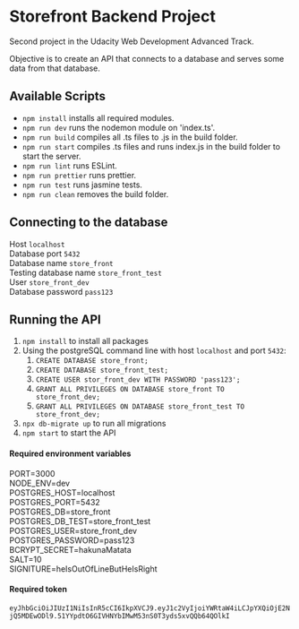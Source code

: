 # Storefront Backend Project
Second project in the Udacity Web Development Advanced Track. 

Objective is to create an API that connects to a database and serves some data from that database.

## Available Scripts
* `npm install` installs all required modules.
* `npm run dev` runs the nodemon module on 'index.ts'.
* `npm run build` compiles all .ts files to .js in the build folder.
* `npm run start` compiles .ts files and runs index.js in the build folder to start the server.
* `npm run lint` runs ESLint.
* `npm run prettier` runs prettier.
* `npm run test` runs jasmine tests.
* `npm run clean` removes the build folder.

## Connecting to the database
Host `localhost`\
Database port `5432`\
Database name `store_front`\
Testing database name `store_front_test`\
User `store_front_dev`\
Database password `pass123`

## Running the API
1. `npm install` to install all packages
2. Using the postgreSQL command line with host `localhost` and port `5432`:
    1. `CREATE DATABASE store_front;`
    2. `CREATE DATABASE store_front_test;`
    3. `CREATE USER stor_front_dev WITH PASSWORD 'pass123';`
    4. `GRANT ALL PRIVILEGES ON DATABASE store_front TO store_front_dev;`
    5. `GRANT ALL PRIVILEGES ON DATABASE store_front_test TO store_front_dev;`
3. `npx db-migrate up` to run all migrations
4. `npm start` to start the API

#### Required environment  variables
PORT=3000\
NODE_ENV=dev\
POSTGRES_HOST=localhost\
POSTGRES_PORT=5432\
POSTGRES_DB=store_front\
POSTGRES_DB_TEST=store_front_test\
POSTGRES_USER=store_front_dev\
POSTGRES_PASSWORD=pass123\
BCRYPT_SECRET=hakunaMatata\
SALT=10\
SIGNITURE=heIsOutOfLineButHeIsRight

#### Required token
`eyJhbGciOiJIUzI1NiIsInR5cCI6IkpXVCJ9.eyJ1c2VyIjoiYWRtaW4iLCJpYXQiOjE2NjQ5MDEwODl9.51YYpdtO6GIVHNYbIMwM53nS0T3yds5xvQQb64QOlkI`